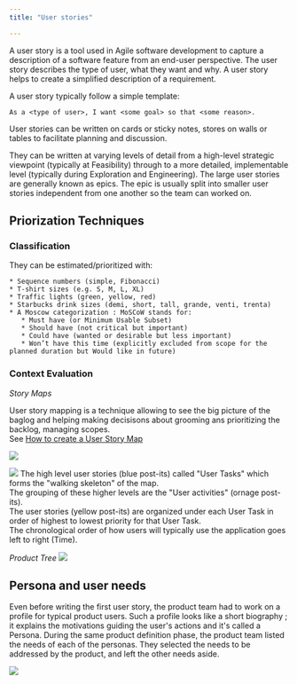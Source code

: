 ```yaml
---
title: "User stories"

---
```


A user story is a tool used in Agile software development to capture a description of a software feature from an end-user perspective. The user story describes the type of user, what they want and why. A user story helps to create a simplified description of a requirement.

A user story typically follow a simple template:

    As a <type of user>, I want <some goal> so that <some reason>.  

User stories can be written on cards or sticky notes, stores on walls or tables to facilitate planning and discussion.

They can be written at varying levels of detail from a high-level strategic viewpoint (typically at Feasibility) through to a more detailed, implementable level (typically during Exploration and Engineering). The large user stories are generally known as epics.
The epic is usually split into smaller user stories independent from one another so the team can worked on.

## Priorization Techniques

### Classification
They can be estimated/prioritized with:

    * Sequence numbers (simple, Fibonacci)
    * T-shirt sizes (e.g. S, M, L, XL)
    * Traffic lights (green, yellow, red)
    * Starbucks drink sizes (demi, short, tall, grande, venti, trenta)
    * A Moscow categorization : MoSCoW stands for: 
       * Must have (or Minimum Usable Subset)
       * Should have (not critical but important)
       * Could have (wanted or desirable but less important)
       * Won’t have this time (explicitly excluded from scope for the planned duration but Would like in future)

### Context Evaluation

*Story Maps*

User story mapping is a technique allowing to see the big picture of the baglog and helping making decisisons about grooming ans prioritizing the backlog, managing scopes.  
See [How to create a User Story Map](http://winnipegagilist.blogspot.fr/2012/03/how-to-create-user-story-map.html)

![](http://image.slidesharecdn.com/prioritizationtechniques-tarangbaxichiragdoshi-130304041346-phpapp01/95/prioritization-techniques-for-agile-teams-25-638.jpg?cb=1389711411)

![](http://3.bp.blogspot.com/-Qmue5-IotbA/VTZsZUsecxI/AAAAAAAAAO0/J34ZMd_WdJE/s1600/UserStoryMapDefinitions.png)
The high level user stories (blue post-its) called "User Tasks" which forms the "walking skeleton" of the map.  
The grouping of these higher levels are the "User activities" (ornage post-its).  
The user stories (yellow post-its) are organized under each User Task in order of highest to lowest priority for that User Task.  
The chronological order of how users will typically use the application goes left to right (Time).  

*Product Tree*
![](http://image.slidesharecdn.com/prioritizationtechniques-tarangbaxichiragdoshi-130304041346-phpapp01/95/prioritization-techniques-for-agile-teams-26-638.jpg?cb=1389711411)

## Persona and user needs

Even before writing the first user story, the product team had to work on a profile for typical product users. Such a profile looks like a short biography ; it explains the motivations guiding the user's actions and it's called a Persona. 
During the same product definition phase, the product team listed the needs of each of the personas. They selected the needs to be addressed by the product, and left the other needs aside.

![](http://image.slidesharecdn.com/fromideatoproduct-150608153131-lva1-app6892/95/from-idea-to-product-14-638.jpg?cb=1433777781)




<!--
Sources :
http://www.agilemodeling.com/artifacts/userStory.htm
http://winnipegagilist.blogspot.fr/2012/03/how-to-create-user-story-map.html
http://fr.slideshare.net/mikecohn/prioritizing-your-product-backlog-22870228?related=1
http://www.mountaingoatsoftware.com/blog/visualizing-a-large-product-backlog-with-a-treemap
-->
